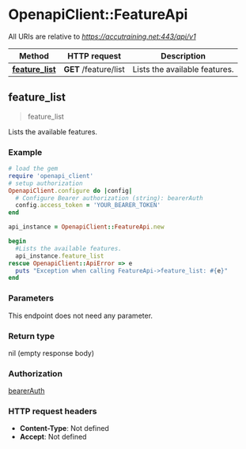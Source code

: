 # OpenapiClient::FeatureApi

All URIs are relative to *https://accutraining.net:443/api/v1*

Method | HTTP request | Description
------------- | ------------- | -------------
[**feature_list**](FeatureApi.md#feature_list) | **GET** /feature/list | Lists the available features.



## feature_list

> feature_list

Lists the available features.

### Example

```ruby
# load the gem
require 'openapi_client'
# setup authorization
OpenapiClient.configure do |config|
  # Configure Bearer authorization (string): bearerAuth
  config.access_token = 'YOUR_BEARER_TOKEN'
end

api_instance = OpenapiClient::FeatureApi.new

begin
  #Lists the available features.
  api_instance.feature_list
rescue OpenapiClient::ApiError => e
  puts "Exception when calling FeatureApi->feature_list: #{e}"
end
```

### Parameters

This endpoint does not need any parameter.

### Return type

nil (empty response body)

### Authorization

[bearerAuth](../README.md#bearerAuth)

### HTTP request headers

- **Content-Type**: Not defined
- **Accept**: Not defined

